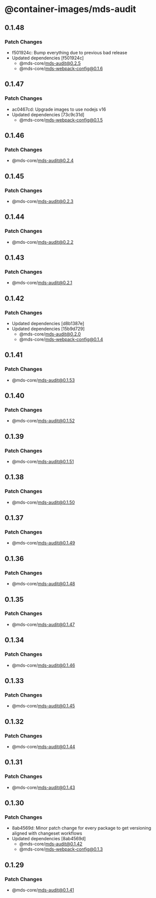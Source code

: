 # @container-images/mds-audit

## 0.1.48

### Patch Changes

- f501924c: Bump everything due to previous bad release
- Updated dependencies [f501924c]
  - @mds-core/mds-audit@0.2.5
  - @mds-core/mds-webpack-config@0.1.6

## 0.1.47

### Patch Changes

- ac0467cd: Upgrade images to use nodejs v16
- Updated dependencies [73c9c31d]
  - @mds-core/mds-webpack-config@0.1.5

## 0.1.46

### Patch Changes

- @mds-core/mds-audit@0.2.4

## 0.1.45

### Patch Changes

- @mds-core/mds-audit@0.2.3

## 0.1.44

### Patch Changes

- @mds-core/mds-audit@0.2.2

## 0.1.43

### Patch Changes

- @mds-core/mds-audit@0.2.1

## 0.1.42

### Patch Changes

- Updated dependencies [d8b1387e]
- Updated dependencies [15b9d729]
  - @mds-core/mds-audit@0.2.0
  - @mds-core/mds-webpack-config@0.1.4

## 0.1.41

### Patch Changes

- @mds-core/mds-audit@0.1.53

## 0.1.40

### Patch Changes

- @mds-core/mds-audit@0.1.52

## 0.1.39

### Patch Changes

- @mds-core/mds-audit@0.1.51

## 0.1.38

### Patch Changes

- @mds-core/mds-audit@0.1.50

## 0.1.37

### Patch Changes

- @mds-core/mds-audit@0.1.49

## 0.1.36

### Patch Changes

- @mds-core/mds-audit@0.1.48

## 0.1.35

### Patch Changes

- @mds-core/mds-audit@0.1.47

## 0.1.34

### Patch Changes

- @mds-core/mds-audit@0.1.46

## 0.1.33

### Patch Changes

- @mds-core/mds-audit@0.1.45

## 0.1.32

### Patch Changes

- @mds-core/mds-audit@0.1.44

## 0.1.31

### Patch Changes

- @mds-core/mds-audit@0.1.43

## 0.1.30

### Patch Changes

- 8ab4569d: Minor patch change for every package to get versioning aligned with changeset workflows
- Updated dependencies [8ab4569d]
  - @mds-core/mds-audit@0.1.42
  - @mds-core/mds-webpack-config@0.1.3

## 0.1.29

### Patch Changes

- @mds-core/mds-audit@0.1.41
